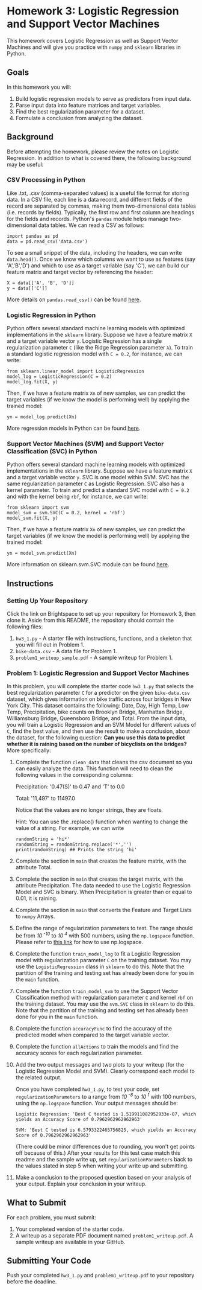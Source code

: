 # Homework 3: Logistic Regression and Support Vector Machines

This homework covers Logistic Regression as well as Support Vector Machines and will give you practice with `numpy` and `sklearn` libraries in Python.

## Goals

In this homework you will:
  1. Build logistic regression models to serve as predictors from input data.
  2. Parse input data into feature matrices and target variables.
  3. Find the best regularization parameter for a dataset.
  4. Formulate a conclusion from analyzing the dataset.

## Background

Before attempting the homework, please review the notes on Logistic Regression. In addition to what is covered there, the following background may be useful:

### CSV Processing in Python

Like .txt, .csv (comma-separated values) is a useful file format for storing data. In a CSV file, each line is a data record, and different fields of the record are separated by commas, making them two-dimensional data tables (i.e. records by fields). Typically, the first row and first column are headings for the fields and records.
Python's `pandas` module helps manage two-dimensional data tables. We can read a CSV as follows:
```
import pandas as pd
data = pd.read_csv('data.csv')
```
To see a small snippet of the data, including the headers, we can write `data.head()`. Once we know which columns we want to use as features (say 'A','B','D') and which to use as a target variable (say 'C'), we can build our feature matrix and target vector by referencing the header:
```
X = data[['A', 'B', 'D']]
y = data[['C']]
```
More details on `pandas.read_csv()` can be found [here](https://pandas.pydata.org/pandas-docs/stable/reference/api/pandas.read_csv.html).

### Logistic Regression in Python

Python offers several standard machine learning models with optimized implementations in the `sklearn` library. Suppose we have a feature matrix `X` and a target variable vector `y`. Logistic Regression has a single regularization parameter `C` (like the Ridge Regression parameter `λ`). To train a standard logistic regression model with `C = 0.2`, for instance, we can write:
```
from sklearn.linear_model import LogisticRegression
model_log = LogisticRegression(C = 0.2)
model_log.fit(X, y)
```
Then, if we have a feature matrix `Xn` of new samples, we can predict the target variables (if we know the model is performing well) by applying the trained model:
```
yn = model_log.predict(Xn)
```

More regression models in Python can be found [here](https://scikit-learn.org/stable/supervised_learning.html#supervised-learning.).

### Support Vector Machines (SVM) and Support Vector Classification (SVC) in Python

Python offers several standard machine learning models with optimized implementations in the `sklearn` library. Suppose we have a feature matrix `X` and a target variable vector `y`. SVC is one model within SVM. SVC has the same regularization parameter `C`  as Logistic Regression. SVC also has a kernel parameter. To train and predict a standard SVC model with `C = 0.2` and with the kernel being `rbf`, for instance, we can write:
```
from sklearn import svm
model_svm = svm.SVC(C = 0.2, kernel = 'rbf')
model_svm.fit(X, y)
```
Then, if we have a feature matrix `Xn` of new samples, we can predict the target variables (if we know the model is performing well) by applying the trained model:
```
yn = model_svm.predict(Xn)
```

More information on sklearn.svm.SVC module can be found [here](https://scikit-learn.org/stable/modules/generated/sklearn.svm.SVC.html#sklearn.svm.SVC).

## Instructions

### Setting Up Your Repository
Click the link on Brightspace to set up your repository for Homework 3, then clone it.
Aside from this README, the repository should contain the following files:
  1. `hw3_1.py` - A starter file with instructions, functions, and a skeleton that you will fill out in Problem 1.
  2. `bike-data.csv` - A data file for Problem 1.
  3. `problem1_writeup_sample.pdf` - A sample writeup for Problem 1.

### Problem 1: Logistic Regression and Support Vector Machines
In this problem, you will complete the starter code `hw3_1.py` that selects the best regularization parameter `C` for a predictor on the given `bike-data.csv` dataset, which gives information on bike traffic across four bridges in New York City. This dataset contains the following: Date, Day, High Temp, Low Temp, Precipitation, bike counts on Brooklyn Bridge, Manhattan Bridge, Williamsburg Bridge, Queensboro Bridge, and Total. From the input data, you will train a Logistic Regression and an SVM Model for different values of `C`, find the best value, and then use the result to make a conclusion, about the dataset, for the following question:
**Can you use this data to predict whether it is raining based on the number of bicyclists on the bridges?** 
More specifically:

  1. Complete the function `clean_data` that cleans the csv document so you can easily analyze the data. This function will need to clean the following values in the corresponding columns:
  
      Precipitation: '0.47(S)' to 0.47 and 'T' to 0.0

      Total: '11,497' to 11497.0

      Notice that the values are no longer strings, they are floats.
  
      Hint: You can use the .replace() function when wanting to change the value of a string. For example, we can write
      ```
      randomString = 'hi*'
      randomString = randomString.replace('*','')
      print(randomString) ## Prints the string 'hi'
      ```
  
  2. Complete the section in `main` that creates the feature matrix, with the attribute Total.
  
  3. Complete the section in `main` that creates the target matrix, with the attribute Precipitation. The data needed to use the Logistic Regression Model and SVC is binary. When Precipitation is greater than or equal to 0.01, it is raining.
  
  4. Complete the section in `main` that converts the Feature and Target Lists to `numpy` Arrays.
  
   5. Define the range of regularization parameters to test. The range should be from _10<sup> -10_ to _10<sup> 4_ with 500 numbers, using the `np.logspace` function. Please refer to [this link](https://numpy.org/doc/stable/reference/generated/numpy.logspace.html) for how to use np.logspace.
      
  6. Complete the function `train_model_log` to fit a Logistic Regression model with regularization parameter `C` on the training dataset. You may use the `LogisticRegression` class in `sklearn` to do this. Note that the partition of the training and testing set has already been done for you in the `main` function.
  
  7. Complete the function `train_model_svm` to use the Support Vector Classification method with regularization parameter `C` and kernel `rbf` on the training dataset. You may use the `svm.SVC` class in `sklearn` to do this. Note that the partition of the training and testing set has already been done for you in the `main` function.
  
  8. Complete the function `accuracyFunc` to find the accuracy of the predicted model when compared to the target variable vector. 
  
  9. Complete the function `allActions` to train the models and find the accuracy scores for each regularization parameter. 
  
  10. Add the two output messages and two plots to your writeup (for the Logistic Regression Model and SVM). Clearly correspond each model to the related output.
  
      Once you have completed `hw3_1.py`, to test your code, set `regularizationParameters` to a range from _10<sup> -8_ to _10<sup> 1_ with 100 numbers, using the `np.logspace` function. Your output messages should be:
      
      ```
      Logistic Regression: 'Best C tested is 1.519911082952933e-07, which yields an Accuracy Score of 0.7962962962962963'
      
      SVM: 'Best C tested is 6.5793322465756825, which yields an Accuracy Score of 0.7962962962962963'
      ```
      (There could be minor differences due to rounding, you won't get points off because of this.)
      After your results for this test case match this readme and the sample write up, set `regularizationParameters` back to the values stated in step 5 when writing your write up and submitting. 
      
  11. Make a conclusion to the proposed question based on your analysis of your output. Explain your conclusion in your writeup.

## What to Submit
For each problem, you must submit:
  1. Your completed version of the starter code.
  2. A writeup as a separate PDF document named `problem1_writeup.pdf`. A sample writeup are available in your GitHub.

## Submitting Your Code
Push your completed `hw3_1.py` and `problem1_writeup.pdf` to your repository before the deadline.
